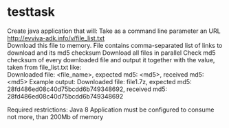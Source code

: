 # testtask
Create java application that will: Take as a command line parameter an URL http://evviva-adk.info/v/file_list.txt  
Download this file to memory. 
File contains comma-separated list of links to download and its md5 checksum Download all files in parallel Check md5 checksum of every downloaded file and output it together with the value, taken from file_list.txt like:  
Downloaded file: &lt;file_name>, expected md5: &lt;md5>, received md5: &lt;md5> Example output: Downloaded file: file1.7z, expected md5: 28fd486ed08c40d75bcdd6b749348692, received md5: 28fd486ed08c40d75bcdd6b749348692 

Required restrictions: 
Java 8 Application must be configured to consume not more, than 200Mb of memory


